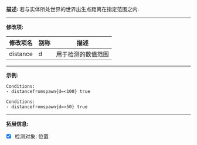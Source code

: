 **描述:** 若与实体所处世界的世界出生点距离在指定范围之内.

---

**修改项:**

| 修改项名  | 别称           | 描述                      |
| --------- | -------------- | ------------------------- |
| distance | d | 用于检测的数值范围 |

---

**示例:**

```
Conditions:
- distancefromspawn{d=<100} true
```

```
Conditions:
- distancefromspawn{d=>50} true
```

---

**拓展信息:**

- [x] 检测对象: 位置